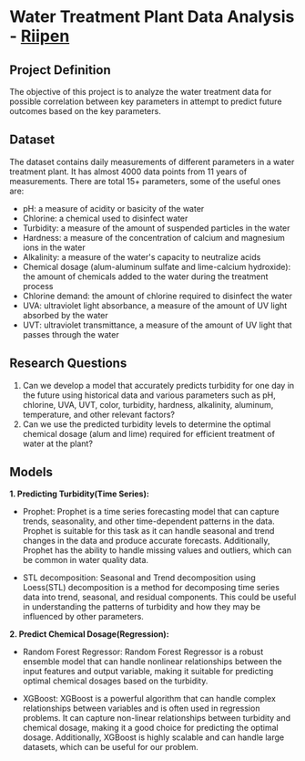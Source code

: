 # Water Treatment Plant Data Analysis - [Riipen](https://app.riipen.com/matches/EzvGnoLn)
## Project Definition
The objective of this project is to analyze the  water treatment data for possible correlation between key parameters in attempt to predict future outcomes based on the key parameters.

## Dataset
The dataset contains daily measurements of different parameters in a water treatment plant. It has almost 4000 data points from 11 years of measurements. There are total 15+ parameters, some of the useful ones are:
-   pH: a measure of acidity or basicity of the water
-   Chlorine: a chemical used to disinfect water
-   Turbidity: a measure of the amount of suspended particles in the water
-   Hardness: a measure of the concentration of calcium and magnesium ions in the water
-   Alkalinity: a measure of the water's capacity to neutralize acids
-   Chemical dosage (alum-aluminum sulfate and lime-calcium hydroxide): the amount of chemicals added to the water during the treatment process
-   Chlorine demand: the amount of chlorine required to disinfect the water
-   UVA: ultraviolet light absorbance, a measure of the amount of UV light absorbed by the water
-   UVT: ultraviolet transmittance, a measure of the amount of UV light that passes through the water

## Research Questions
1. Can we develop a model that accurately predicts turbidity for one day in the future using historical data and various parameters such as pH, chlorine, UVA, UVT, color, turbidity, hardness, alkalinity, aluminum, temperature, and other relevant factors?
2. Can we use the predicted turbidity levels to determine the optimal chemical dosage (alum and lime) required for efficient treatment of water at the plant?

## Models
**1. Predicting Turbidity(Time Series):** 
  - Prophet: Prophet is a time series forecasting model that can capture trends, seasonality, and other time-dependent patterns in the data. Prophet is suitable for this task as it can handle seasonal and trend changes in the data and produce accurate forecasts. Additionally, Prophet has the ability to handle missing values and outliers, which can be common in water quality data.

- STL decomposition: Seasonal and Trend decomposition using Loess(STL) decomposition is a method for decomposing time series data into trend, seasonal, and residual components. This could be useful in understanding the patterns of turbidity and how they may be influenced by other parameters. 

**2. Predict Chemical Dosage(Regression):**

 - Random Forest Regressor: Random Forest Regressor is a robust ensemble model that can handle nonlinear relationships between the input features and output variable, making it suitable for predicting optimal chemical dosages based on the turbidity.
    
- XGBoost: XGBoost is a powerful algorithm that can handle complex relationships between variables and is often used in regression problems. It can capture non-linear relationships between turbidity and chemical dosage, making it a good choice for predicting the optimal dosage. Additionally, XGBoost is highly scalable and can handle large datasets, which can be useful for our problem.
